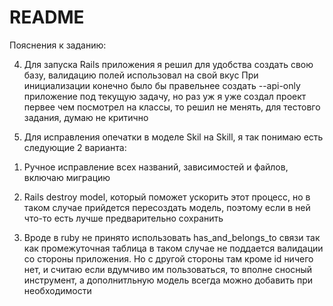 # README
Пояснения к заданию:

4) Для запуска Rails приложения я решил для удобства создать свою базу, валидацию полей использовал на свой вкус
При инициализации конечно было бы правельнее создать --api-only приложение под текущую задачу, но раз уж я уже создал проект первее чем посмотрел на классы, то решил не менять, для тестовго задания, думаю не критично

2) Для исправления опечатки в моделе Skil на Skill, я так понимаю есть следующие 2 варианта:

1. Ручное исправление всех названий, зависимостей и файлов, включаю миграцию

2. Rails destroy model, который поможет ускорить этот процесс, но в таком случае прийдется пересоздать модель, поэтому если в ней что-то есть лучше предварительно сохранить

3) Вроде в ruby не принято использовать has_and_belongs_to связи так как промежуточная таблица в таком случае не поддается валидации со стороны приложения. Но с другой стороны там кроме id ничего нет, и считаю если вдумчиво им пользоваться, то вполне сносный инструмент, а дополнитльную модель всегда можно добавить при необходимости

